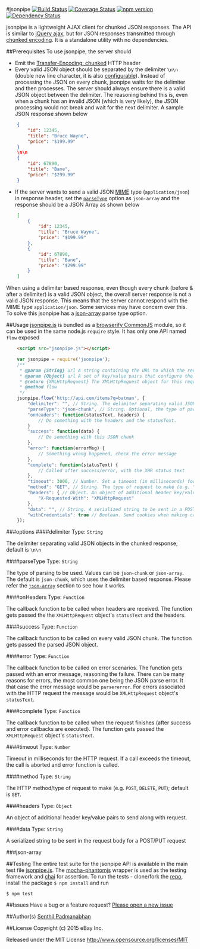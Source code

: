 #jsonpipe [![Build Status](https://travis-ci.org/eBay/jsonpipe.svg?branch=master)](https://travis-ci.org/eBay/jsonpipe) [![Coverage Status](https://coveralls.io/repos/eBay/jsonpipe/badge.svg?branch=master&service=github)](https://coveralls.io/github/eBay/jsonpipe?branch=master) [![npm version](https://badge.fury.io/js/jsonpipe.svg)](http://badge.fury.io/js/jsonpipe) [![Dependency Status](https://david-dm.org/ebay/jsonpipe.svg)](https://david-dm.org/ebay/jsonpipe)

jsonpipe is a lightweight AJAX client for chunked JSON responses. The API is similar to [jQuery ajax](http://api.jquery.com/jquery.ajax/), but for JSON responses transmitted through [chunked encoding](http://en.wikipedia.org/wiki/Chunked_transfer_encoding). It is a standalone utility with no dependencies. 

##Prerequisites
To use jsonpipe, the server should 

* Emit the [Transfer-Encoding: chunked](http://en.wikipedia.org/wiki/Chunked_transfer_encoding) HTTP header
* Every valid JSON object should be separated by the delimiter `\n\n` (double new line character, it is also  [configurable](#delimiter)). Instead of processing the JSON on every chunk, jsonpipe waits for the delimiter and then processes. The server should always ensure there is a valid JSON object between the delimiter. The reasoning behind this is, even when a chunk has an invalid JSON (which is very likely), the JSON processing would not break and wait for the next delimiter. A sample JSON response shown below 
```JSON
    {
        "id": 12345,
        "title": "Bruce Wayne",
        "price": "$199.99"
    }
    \n\n
    {
        "id": 67890,
        "title": "Bane",
        "price": "$299.99"
    }
```
* If the server wants to send a valid JSON [MIME](http://www.ietf.org/rfc/rfc4627.txt) type (`application/json`) in response header, set the [`parseType`](#parsetype) option as `json-array` and the response should be a JSON Array as shown below
```JSON
    [
        {
            "id": 12345,
            "title": "Bruce Wayne",
            "price": "$199.99"
        },
        {
            "id": 67890,
            "title": "Bane",
            "price": "$299.99"
        }
    ]
```
When using a delimiter based response, even though every chunk (before & after a delimiter) is a valid JSON object, the overall server response is not a valid JSON response. This means that the server cannot respond with the MIME type `application/json`. Some services may have concern over this. To solve this jsonpipe has a [json-array](##json-array) parse type option.

##Usage
[jsonpipe.js](https://github.com/eBay/jsonpipe/blob/master/jsonpipe.js) is bundled as a [browserify CommonJS](http://dontkry.com/posts/code/browserify-and-the-universal-module-definition.html) module, so it can be used in the same node.js `require` style. It has only one API named `flow` exposed 
```HTML
    <script src="jsonpipe.js"></script>
```
```JavaScript
    var jsonpipe = require('jsonpipe');
	/**
     * @param {String} url A string containing the URL to which the request is sent.
     * @param {Object} url A set of key/value pairs that configure the Ajax request.
     * @return {XMLHttpRequest} The XMLHttpRequest object for this request.
     * @method flow
     */
    jsonpipe.flow('http://api.com/items?q=batman', {
    	"delimiter": "", // String. The delimiter separating valid JSON objects; default is "\n\n"
        "parseType": "json-chunk", // String. Optional, the type of parsing to be used. Values can be json-chunk | json-array. Default is "json-chunk",
        "onHeaders": function(statusText, headers) {
            // Do something with the headers and the statusText.
        }
        "success": function(data) {
            // Do something with this JSON chunk
        },
        "error": function(errorMsg) {
            // Something wrong happened, check the error message
        },
        "complete": function(statusText) {
            // Called after success/error, with the XHR status text
        },
        "timeout": 3000, // Number. Set a timeout (in milliseconds) for the request
        "method": "GET", // String. The type of request to make (e.g. "POST", "GET", "PUT"); default is "GET"
        "headers": { // Object. An object of additional header key/value pairs to send along with request
            "X-Requested-With": "XMLHttpRequest"
        },
        "data": "", // String. A serialized string to be sent in a POST/PUT request,
        "withCredentials": true // Boolean. Send cookies when making cross-origin requests; default is true
    });
```

###options
####delimiter
Type: `String`

The delimiter separating valid JSON objects in the chunked response; default is `\n\n`

####parseType
Type: `String`

The type of parsing to be used. Values can be `json-chunk` or `json-array`. The default is `json-chunk`, which uses the delimiter based response. Please refer the [`json-array`](#json-array) section to see how it works. 

####onHeaders
Type: `Function`

The callback function to be called when headers are received. The function gets passed the the `XMLHttpRequest` object's  `statusText` and the headers.

####success
Type: `Function`

The callback function to be called on every valid JSON chunk. The function gets passed the parsed JSON object. 

####error
Type: `Function`

The callback function to be called on error scenarios. The function gets passed with an error message, reasoning the failure. There can be many reasons for errors, the most common one being the JSON parse error. It that case the error message would be `parsererror`. For errors associated with the HTTP request the message would be `XMLHttpRequest` object's  `statusText`. 

####complete
Type: `Function`

The callback function to be called when the request finishes (after success and error callbacks are executed). The function gets passed the `XMLHttpRequest` object's  `statusText`.

####timeout
Type: `Number`

Timeout in milliseconds for the HTTP request. If a call exceeds the timeout, the call is aborted and error function is called.

####method
Type: `String`

The HTTP method/type of request to make (e.g. `POST`, `DELETE`, `PUT`); default is `GET`.

####headers
Type: `Object`

An object of additional header key/value pairs to send along with request.

####data
Type: `String`

A serialized string to be sent in the request body for a POST/PUT request

###json-array

##Testing
The entire test suite for the jsonpipe API is available in the main test file  [jsonpipe.js](https://github.com/eBay/jsonpipe/blob/master/test/jsonpipe.js). The [mocha-phantomjs](https://github.com/metaskills/mocha-phantomjs) wrapper is used as the testing framework and [chai](http://chaijs.com/api/assert/) for assertion. To run the tests - clone/fork the [repo](https://github.com/eBay/jsonpipe), 
install the package `$ npm install` and run

    $ npm test

##Issues
Have a bug or a feature request? [Please open a new issue](https://github.com/eBay/jsonpipe/issues)

##Author(s)
[Senthil Padmanabhan](http://senthilp.com/)

##License 
Copyright (c) 2015 eBay Inc.

Released under the MIT License
http://www.opensource.org/licenses/MIT
